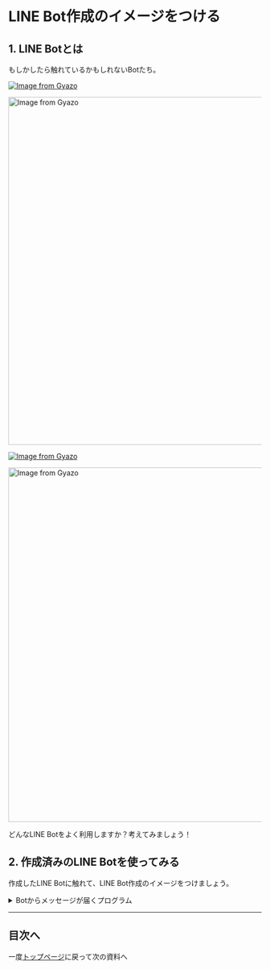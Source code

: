 # LINE Bot作成のイメージをつける

## 1. LINE Botとは
もしかしたら触れているかもしれないBotたち。

[![Image from Gyazo](https://i.gyazo.com/70e90758ca312168e840d20214051637.jpg)](https://gyazo.com/70e90758ca312168e840d20214051637)

<a href="https://gyazo.com/cdfd8e8698f554285644710477be2d62"><img src="https://i.gyazo.com/cdfd8e8698f554285644710477be2d62.png" alt="Image from Gyazo" width="691"/></a>

[![Image from Gyazo](https://i.gyazo.com/b1969d5fb0322821bfa52584cc7cc8b2.jpg)](https://gyazo.com/b1969d5fb0322821bfa52584cc7cc8b2)

<a href="https://gyazo.com/3a4e6162584df1d316602d7c394dcf86"><img src="https://i.gyazo.com/3a4e6162584df1d316602d7c394dcf86.png" alt="Image from Gyazo" width="704"/></a>

どんなLINE Botをよく利用しますか？考えてみましょう！

## 2. 作成済みのLINE Botを使ってみる

作成したLINE Botに触れて、LINE Bot作成のイメージをつけましょう。

<details>
<summary>Botからメッセージが届くプログラム</summary>

```js
'use strict';

const line = require('@line/bot-sdk');
// const dotenv = require('dotenv');　// dotenv使うときにコメントアウト外してください
// dotenv.config();

// Messaging APIを利用するための鍵を設定します。
const config = {
  channelSecret: process.env.CHANNEL_SECRET || 'CHANNEL_SECRET',
  channelAccessToken: process.env.CHANNEL_ACCESS_TOKEN || 'CHANNEL_ACCESS_TOKEN',
};
const client = new line.messagingApi.MessagingApiClient(config)

const main = async () => {

    const messages = [{
        type: 'text',
        text: 'いっせい送信です！' // ここに書いてある言葉が一斉送信されます
    }];

    try {
        const res = await client.broadcast({messages});
        console.log(res);        
    } catch (error) {
        console.log(`エラー: ${error.statusMessage}`);
        console.log(error.originalError.response.data);
    }
}

main();
```

</details>

---

## 目次へ

一度[トップページ](./)に戻って次の資料へ
